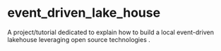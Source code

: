 # event_driven_lake_house
A project/tutorial dedicated to explain how to build a local event-driven lakehouse leveraging open source technologies .
